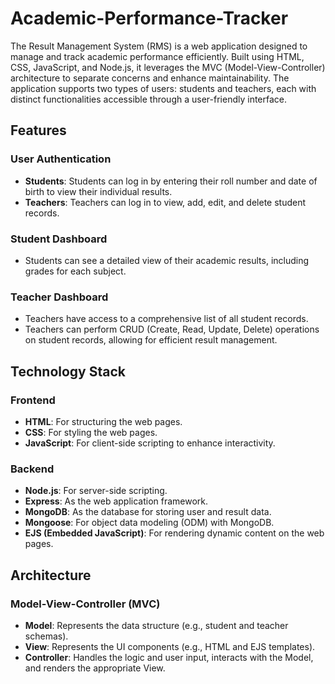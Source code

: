# Academic-Performance-Tracker

The Result Management System (RMS) is a web application designed to manage and track academic performance efficiently. Built using HTML, CSS, JavaScript, and Node.js, it leverages the MVC (Model-View-Controller) architecture to separate concerns and enhance maintainability. The application supports two types of users: students and teachers, each with distinct functionalities accessible through a user-friendly interface.

## Features

### User Authentication

- **Students**: Students can log in by entering their roll number and date of birth to view their individual results.
- **Teachers**: Teachers can log in to view, add, edit, and delete student records.

### Student Dashboard

- Students can see a detailed view of their academic results, including grades for each subject.

### Teacher Dashboard

- Teachers have access to a comprehensive list of all student records.
- Teachers can perform CRUD (Create, Read, Update, Delete) operations on student records, allowing for efficient result management.

## Technology Stack

### Frontend

- **HTML**: For structuring the web pages.
- **CSS**: For styling the web pages.
- **JavaScript**: For client-side scripting to enhance interactivity.

### Backend

- **Node.js**: For server-side scripting.
- **Express**: As the web application framework.
- **MongoDB**: As the database for storing user and result data.
- **Mongoose**: For object data modeling (ODM) with MongoDB.
- **EJS (Embedded JavaScript)**: For rendering dynamic content on the web pages.

## Architecture

### Model-View-Controller (MVC)

- **Model**: Represents the data structure (e.g., student and teacher schemas).
- **View**: Represents the UI components (e.g., HTML and EJS templates).
- **Controller**: Handles the logic and user input, interacts with the Model, and renders the appropriate View.


